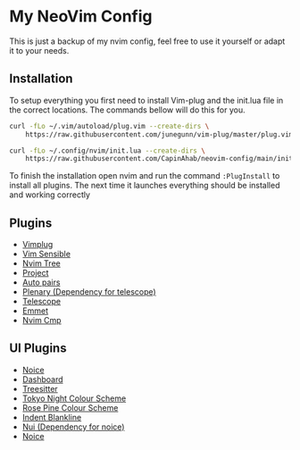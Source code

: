 # My NeoVim Config


This is just a backup of my nvim config, feel free to use it yourself or adapt it to your needs.


## Installation

To setup everything you first need to install Vim-plug and the init.lua file in the correct locations. The commands bellow will do this for you.

```bash
curl -fLo ~/.vim/autoload/plug.vim --create-dirs \
    https://raw.githubusercontent.com/junegunn/vim-plug/master/plug.vim

curl -fLo ~/.config/nvim/init.lua --create-dirs \
    https://raw.githubusercontent.com/CapinAhab/neovim-config/main/init.lua

```

To finish the installation open nvim and run the command `:PlugInstall` to install all plugins. The next time it launches everything should be installed and working correctly

## Plugins

- [Vimplug](https://github.com/junegunn/vim-plug)
- [Vim Sensible](https://github.com/tpope/vim-sensible)
- [Nvim Tree](https://github.com/nvim-tree/nvim-tree.lua)
- [Project](https://github.com/ahmedkhalf/project.nvim)
- [Auto pairs](https://github.com/jiangmiao/auto-pairs)
- [Plenary (Dependency for telescope)](https://github.com/nvim-lua/plenary.nvim)
- [Telescope](https://github.com/nvim-telescope/telescope.nvim)
- [Emmet](https://github.com/mattn/emmet-vim)
- [Nvim Cmp](https://github.com/hrsh7th/nvim-cmp)


## UI Plugins
- [Noice](https://github.com/folke/noice.nvim)
- [Dashboard](https://github.com/nvimdev/dashboard-nvim)
- [Treesitter](https://github.com/nvim-treesitter/nvim-treesitter)
- [Tokyo Night Colour Scheme](https://github.com/folke/tokyonight.nvim)
- [Rose Pine Colour Scheme](https://github.com/rose-pine/neovim)
- [Indent Blankline](https://github.com/lukas-reineke/indent-blankline.nvim)
- [Nui (Dependency for noice)](https://github.com/MunifTanjim/nui.nvim)
- [Noice](https://github.com/folke/noice.nvim)
